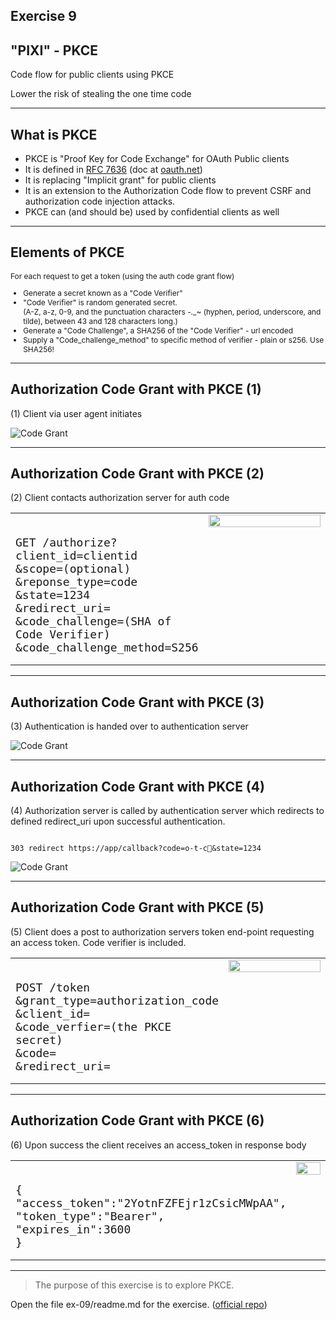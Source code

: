 ## Exercise 9

## "PIXI" - PKCE

Code flow for public clients using PKCE

Lower the risk of stealing the one time code

---

## What is PKCE

* PKCE is "Proof Key for Code Exchange" for OAuth Public clients
* It is defined in [RFC 7636](https://datatracker.ietf.org/doc/draft-ietf-oauth-spop/15/) (doc at [oauth.net](https://oauth.net/2/pkce/))
* It is replacing "Implicit grant" for public clients
* It is an extension to the Authorization Code flow to prevent CSRF and authorization code injection attacks.
* PKCE can (and should be) used by confidential clients as well


---

## Elements of PKCE

<div style="font-size:0.85em">

For each request to get a token (using the auth code grant flow)

* Generate a secret known as a "Code Verifier"
* "Code Verifier" is random generated secret.<br/> (A-Z, a-z, 0-9, and the punctuation characters -._~ (hyphen, period, underscore, and tilde), between 43 and 128 characters long.)
* Generate a "Code Challenge", a SHA256 of the "Code Verifier" - url encoded
* Supply a "Code_challenge_method" to specific method of verifier - plain or s256. Use SHA256!

</div>

---

## Authorization Code Grant with PKCE (1)

(1) Client via user agent initiates

![Code Grant](content/images/oauth_code_flow.jpg)<!-- .element style="width:60%"-->

---

## Authorization Code Grant with PKCE (2)

(2) Client contacts authorization server for auth code

<table>
<col style="width:60%">
<col style="width:40%">
<tr>
  <td style=" vertical-align: top;">
  <pre><code style=" font-size: large  ">
GET /authorize?
client_id=clientid
&scope=(optional)
&reponse_type=code
&state=1234
&redirect_uri=
&code_challenge=(SHA of Code Verifier)
&code_challenge_method=S256
</code></pre>
  </td>
  <td style=" vertical-align: top;">
  <img src="content/images/oauth_code_flow.jpg" width="100%">
  </td>
</tr>
</table>

---

## Authorization Code Grant with PKCE (3)

(3) Authentication is handed over to authentication server

![Code Grant](content/images/oauth_code_flow.jpg)<!-- .element style="width:50%"-->

---

## Authorization Code Grant with PKCE (4)

(4) Authorization server is called by authentication server which redirects to defined redirect_uri upon successful authentication.

<pre><code>
303 redirect https://app/callback?code=o-t-c&state=1234
</code></pre>

![Code Grant](content/images/oauth_code_flow.jpg)<!-- .element style="width:30%"-->

---

## Authorization Code Grant with PKCE (5)

(5) Client does a post to authorization servers token end-point requesting an access token. Code verifier is included.

<table>
<col style="width:60%">
<col style="width:40%">
<tr>
  <td style=" vertical-align: top;">
  <pre><code style=" font-size: large  ">
POST /token 
&grant_type=authorization_code
&client_id=
&code_verfier=(the PKCE secret)
&code=
&redirect_uri=
</code></pre>
  </td>
  <td style=" vertical-align: top;">
  <img src="content/images/oauth_code_flow.jpg" width="100%">
  </td>
</tr>
</table>

---

## Authorization Code Grant with PKCE (6)

(6) Upon success the client receives an access_token in response body

<table>
<col style="width:60%">
<col style="width:40%">
<tr>
  <td style=" vertical-align: top;">
  <pre><code style=" font-size: large  ">
{
"access_token":"2YotnFZFEjr1zCsicMWpAA",
"token_type":"Bearer",
"expires_in":3600
}
</code></pre>
  </td>
  <td style=" vertical-align: top;">
  <img src="content/images/oauth_code_flow.jpg" width="100%">
  </td>
</tr>
</table>

---

>The purpose of this exercise is to explore PKCE.

Open the file ex-09/readme.md for the exercise. ([official repo](https://github.com/equinor/appsec-fundamentals-authn-authz/blob/main/ex-09/readme.md))
